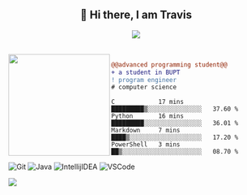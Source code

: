 <h2 align="center"> 👋 Hi there, I am Travis </h2>

<div align="center">
  <img src="https://github-readme-stats.vercel.app/api?username=TravisRoad&show_icons=true&theme=radical" />
  <p>
  </p>
</div>

<br>

<!-- <p><img align="center" src="https://github-readme-stats.vercel.app/api/wakatime?username=TravisRoad&layout=compact&theme=radical" /></p> -->

<img align="left" height="200" src="https://media.giphy.com/media/ao9DUiTKH60XS/giphy.gif"/>

```diff
@@advanced programming student@@
+ a student in BUPT 
! program engineer
# computer science
```

<!--START_SECTION:waka-->
```text
C            17 mins         █████████▒░░░░░░░░░░░░░░░   37.60 % 
Python       16 mins         █████████░░░░░░░░░░░░░░░░   36.01 % 
Markdown     7 mins          ████▒░░░░░░░░░░░░░░░░░░░░   17.20 % 
PowerShell   3 mins          ██▒░░░░░░░░░░░░░░░░░░░░░░   08.70 % 
```
<!--END_SECTION:waka-->

![Git](https://img.shields.io/badge/-Git-000?&logo=git&logoColor=F05032)
![Java](https://img.shields.io/badge/-Java-000?&logo=Java&logoColor=C21325)
![IntellijIDEA](https://img.shields.io/badge/-Intellij%20IDEA-000?&logo=Intellij%20IDEA&logoColor=FC444F)
![VSCode](https://img.shields.io/badge/-VSCode-000?&logo=Visual%20Studio%20Code&logoColor=007ACC)

<img src="https://komarev.com/ghpvc/?username=TravisRoad&color=gray">
